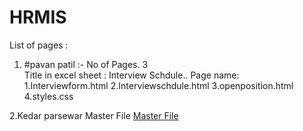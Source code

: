 # HRMIS

List of pages : 



1. #pavan patil :-  No of Pages. 3   
Title in excel sheet :  Interview Schdule..
Page name:
1.Interviewform.html
2.Interviewschdule.html
3.openposition.html
4.styles.css

2.Kedar parsewar 
Master File
<a href="">Master File</a>
